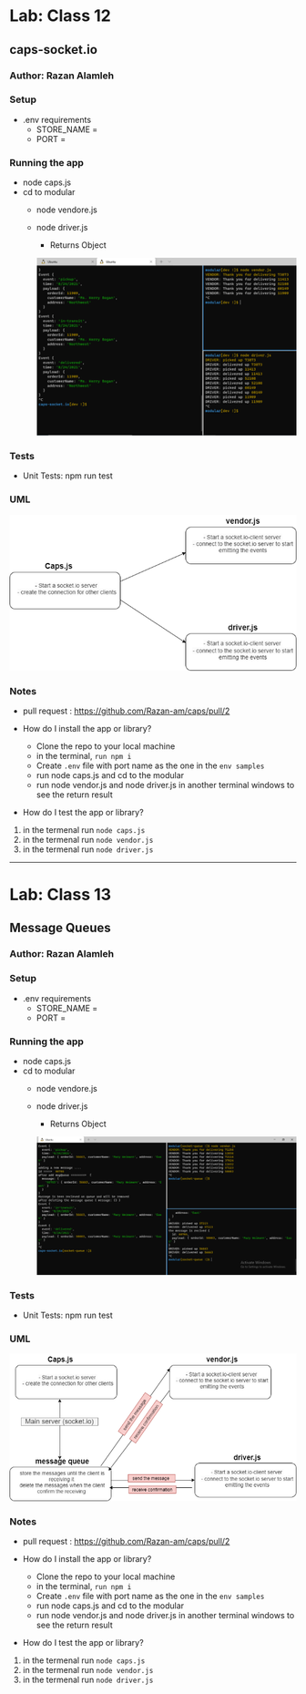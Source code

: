 
# Lab: Class 12

## caps-socket.io

### Author: Razan Alamleh

### Setup
- .env requirements
  - STORE_NAME = 
  - PORT = 

### Running the app
- node caps.js
- cd to modular
  - node vendore.js
  - node driver.js

    - Returns Object

    ![return](./images/socket-result.PNG)


### Tests
- Unit Tests: npm run test

### UML
![uml](./images/socket.png)

### Notes
- pull request : https://github.com/Razan-am/caps/pull/2
- How do I install the app or library?
  - Clone the repo to your local machine
  - in the terminal, `run npm i`
  - Create `.env` file with port name as the one in the `env samples` 
  - run node caps.js and cd to the modular 
  - run node vendor.js and node driver.js in another terminal windows to see the  return result  

- How do I test the app or library?
1.  in the termenal run `node caps.js`
2.   in the termenal run `node vendor.js`
3.   in the termenal run `node driver.js`

----------------------------------------------------------


# Lab: Class 13

## Message Queues

### Author: Razan Alamleh

### Setup
- .env requirements
  - STORE_NAME = 
  - PORT = 

### Running the app
- node caps.js
- cd to modular
  - node vendore.js
  - node driver.js

    - Returns Object

    ![return](./images/message-queue-result.PNG)


### Tests
- Unit Tests: npm run test

### UML
![uml](./images/queue.png)

### Notes
- pull request : https://github.com/Razan-am/caps/pull/2
- How do I install the app or library?
  - Clone the repo to your local machine
  - in the terminal, `run npm i`
  - Create `.env` file with port name as the one in the `env samples` 
  - run node caps.js and cd to the modular 
  - run node vendor.js and node driver.js in another terminal windows to see the  return result  

- How do I test the app or library?
1.  in the termenal run `node caps.js`
2.   in the termenal run `node vendor.js`
3.   in the termenal run `node driver.js`

